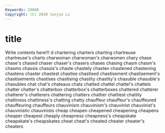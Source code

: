 ```yaml
---
Keywords: 24840
Copyright: (C) 2020 Junjie Li
---
```


# title

Write contents here!!!
d 
chartering 
charters 
charting 
chartreuse 
chartreuse's 
charts 
charwoman 
charwoman's 
charwomen
chary 
chase 
chase's 
chased 
chaser 
chaser's 
chasers 
chases 
chasing 
chasm
chasm's 
chasms 
chassis 
chassis's 
chaste 
chastely 
chasten 
chastened 
chastening 
chastens
chaster 
chastest 
chastise 
chastised 
chastisement 
chastisement's 
chastisements 
chastises 
chastising 
chastity
chastity's 
chasuble 
chasuble's 
chasubles 
chat 
chat's 
chateaus 
chats 
chatted 
chattel
chattel's 
chattels 
chatter 
chatter's 
chatterbox 
chatterbox's 
chatterboxes 
chattered 
chatterer 
chatterer's
chatterers 
chattering 
chatters 
chattier 
chattiest 
chattily 
chattiness 
chattiness's 
chatting 
chatty
chauffeur 
chauffeur's 
chauffeured 
chauffeuring 
chauffeurs 
chauvinism 
chauvinism's 
chauvinist 
chauvinist's 
chauvinistic
chauvinists 
cheap 
cheapen 
cheapened 
cheapening 
cheapens 
cheaper 
cheapest 
cheaply 
cheapness
cheapness's 
cheapskate 
cheapskate's 
cheapskates 
cheat 
cheat's 
cheated 
cheater 
cheater's 
cheaters
